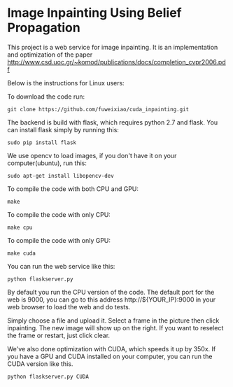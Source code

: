 # Image Inpainting Using Belief Propagation
This project is a web service for image inpainting. It is an implementation and optimization of the paper http://www.csd.uoc.gr/~komod/publications/docs/completion_cvpr2006.pdf

Below is the instructions for Linux users:

To download the code run:
```
git clone https://github.com/fuweixiao/cuda_inpainting.git
```
The backend is build with flask, which requires python 2.7 and flask.
You can install flask simply by running this:
```
sudo pip install flask
```
We use opencv to load images, if you don't have it on your computer(ubuntu), run this:
```
sudo apt-get install libopencv-dev
```

To compile the code with both CPU and GPU:
```
make
```
To compile the code with only CPU:
```
make cpu
```
To compile the code with only GPU:
```
make cuda
```


You can run the web service like this:
```
python flaskserver.py
```
By default you run the CPU version of the code. The default port for the web is 9000, you can go to this address http://${YOUR_IP}:9000 in your web browser to load the web and do tests.

Simply choose a file and upload it. Select a frame in the picture then click inpainting. The new image will show up on the right. If you want to reselect the frame or restart, just click clear.

We've also done optimization with CUDA, which speeds it up by 350x. If you have a GPU and CUDA installed on your computer, you can run the CUDA version like this.
```
python flaskserver.py CUDA
```


